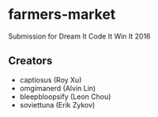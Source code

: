 # farmers-market
  Submission for Dream It Code It Win It 2016

## Creators
  - captiosus (Roy Xu)
  - omgimanerd (Alvin Lin)
  - bleepbloopsify (Leon Chou)
  - soviettuna (Erik Zykov)
